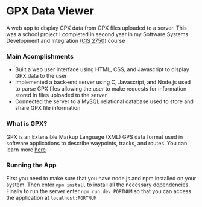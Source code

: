 # GPX Data Viewer

A web app to display GPX data from GPX files uploaded to a server. This was a school project I completed in second year in my Software Systems Development and Integration ([CIS 2750](https://www.uoguelph.ca/registrar/calendars/undergraduate/2018-2019/courses/cis2750.shtml)) course

### Main Acomplishments

* Built a web user interface using HTML, CSS, and Javascript to display GPX data to the user
* Implemented a back-end server using C, Javascript, and Node.js used to parse GPX files allowing the user to make requests for information stored in files uploaded to the server
* Connected the server to a MySQL relational database used to store and share GPX file information

### What is GPX?

GPX is an Extensible Markup Language (XML) GPS data format used in software applications to describe waypoints, tracks, and routes. You can learn more [here](https://www.topografix.com/gpx.asp)

### Running the App

First you need to make sure that you have node.js and npm installed on your system. Then enter `npm install` to install all the necessary dependencies. Finally to run the server enter `npm run dev PORTNUM` so that you can access the application at `localhost:PORTNUM`
